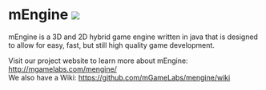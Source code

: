 mEngine <a href="http://84.201.32.134:8111/viewType.html?buildTypeId=mEngine_BuildDefault&guest=1"><img src="http://84.201.32.134:8111/app/rest/builds/buildType:(id:mEngine_BuildDefault)/statusIcon"/></a>
=====
mEngine is a 3D and 2D hybrid game engine written in java that is designed to allow for easy, fast, but still high quality game development.

Visit our project website to learn more about mEngine: http://mgamelabs.com/mengine/ <br>
We also have a Wiki: https://github.com/mGameLabs/mengine/wiki
